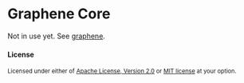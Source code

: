 Graphene Core
==============

Not in use yet. See [graphene](https://crates.io/crates/graphene).


#### License

<sup>
Licensed under either of <a href="LICENSE-APACHE">Apache License, Version
2.0</a> or <a href="LICENSE-MIT">MIT license</a> at your option.
</sup>

